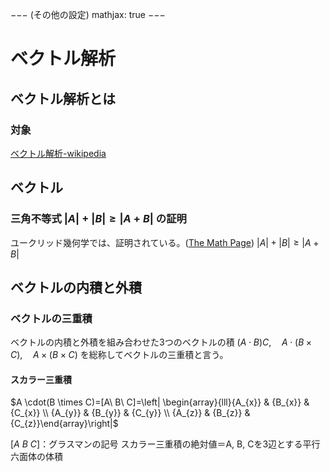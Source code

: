 −−−
(その他の設定)
mathjax: true
−−−

# ベクトル解析
 
 
## ベクトル解析とは
 

### 対象

[ベクトル解析-wikipedia]

## ベクトル


### 三角不等式 $|A|+|B| \geq|A+B|$ の証明

ユークリッド幾何学では、証明されている。([The Math Page])
$|A|+|B| \geq|A+B|$

## ベクトルの内積と外積


### ベクトルの三重積

ベクトルの内積と外積を組み合わせた3つのベクトルの積
$(A \cdot B) C, \quad A \cdot(B \times C), \quad A \times(B \times C)$
を総称してベクトルの三重積と言う。

#### スカラー三重積
$A \cdot(B \times C)=[A\ B\ C]=\left| \begin{array}{lll}{A_{x}} & {B_{x}} & {C_{x}} \\ {A_{y}} & {B_{y}} & {C_{y}} \\ {A_{z}} & {B_{z}} & {C_{z}}\end{array}\right|$

$[A\ B\ C]$：グラスマンの記号
スカラー三重積の絶対値＝A, B, Cを3辺とする平行六面体の体積



[ベクトル解析-wikipedia]:https://ja.wikipedia.org/wiki/%E3%83%99%E3%82%AF%E3%83%88%E3%83%AB%E8%A7%A3%E6%9E%90
[The Math Page]:https://www.themathpage.com/index.html
